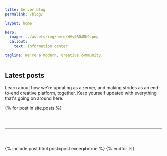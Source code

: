 ```yaml
---
title: Server blog
permalink: /blog/

layout: home

hero:
  image: ../assets/img/hero/WVy0BOAMU9.png
  callout:
    text: Information center

tagline: We're a modern, creative community.
---
```


## Latest posts
Learn about how we're updating as a server, and making strides as an end-to-end creative platform, together. Keep yourself updated with everything that's going on around here.

{% for post in site.posts %}
  <hr style="margin-top: 3.5rem; margin-bottom: 3.5rem;">
  {% include post.html post=post excerpt=true %}
{% endfor %}
